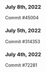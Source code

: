 ### July 8th, 2022

Commit #45004

### July 5th, 2022

Commit #314353


### July 4th, 2022

Commit #72281
